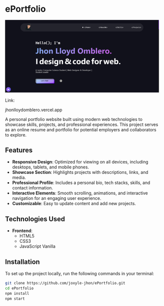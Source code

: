# ePortfolio  

![ePortfolio Preview](imgREADME.png)  

Link:

jhonlloydomblero.vercel.app

A personal portfolio website built using modern web technologies to showcase skills, projects, and professional experiences. This project serves as an online resume and portfolio for potential employers and collaborators to explore.  

## Features  

- **Responsive Design**: Optimized for viewing on all devices, including desktops, tablets, and mobile phones.  
- **Showcase Section**: Highlights projects with descriptions, links, and media.  
- **Professional Profile**: Includes a personal bio, tech stacks, skills, and contact information.  
- **Interactive Elements**: Smooth scrolling, animations, and interactive navigation for an engaging user experience.  
- **Customizable**: Easy to update content and add new projects.  

## Technologies Used  

- **Frontend**:  
  - HTML5  
  - CSS3  
  - JavaScript Vanilla 

## Installation  

To set up the project locally, run the following commands in your terminal:  

```bash  
git clone https://github.com/joxyle-jhon/ePortfolio.git  
cd ePortfolio  
npm install  
npm start  
